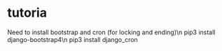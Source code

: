 # tutoria

Need to install bootstrap and cron (for locking and ending)\n
pip3 install django-bootstrap4\n
pip3 install django_cron
